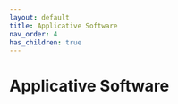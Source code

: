 ```yaml
---
layout: default
title: Applicative Software
nav_order: 4
has_children: true
---
```

# Applicative Software

